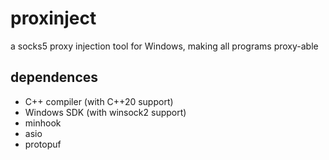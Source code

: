 # proxinject

a socks5 proxy injection tool for Windows, making all programs proxy-able

## dependences

- C++ compiler (with C++20 support)
- Windows SDK (with winsock2 support)
- minhook
- asio
- protopuf
